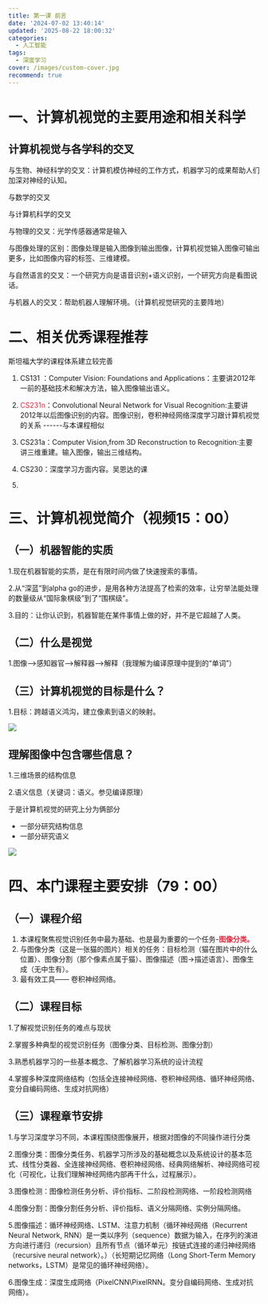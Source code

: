 ```yaml
---
title: 第一课 前言
date: '2024-07-02 13:40:14'
updated: '2025-08-22 18:00:32'
categories:
  - 人工智能
tags:
  - 深度学习
cover: /images/custom-cover.jpg
recommend: true
---
```

# 一、计算机视觉的主要用途和相关科学
## 计算机视觉与各学科的交叉
与生物、神经科学的交叉：计算机模仿神经的工作方式，机器学习的成果帮助人们加深对神经的认知。

与数学的交叉

与计算机科学的交叉

与物理的交叉：光学传感器通常是输入

与图像处理的区别：图像处理是输入图像到输出图像，计算机视觉输入图像可输出更多，比如图像内容的标签、三维建模。

与自然语言的交叉：一个研究方向是语音识别+语义识别，一个研究方向是看图说话。

与机器人的交叉：帮助机器人理解环境。（计算机视觉研究的主要阵地）

# 二、相关优秀课程推荐
斯坦福大学的课程体系建立较完善

1. CS131 ：Computer Vision: Foundations and Applications：主要讲2012年一前的基础技术和解决方法，输入图像输出语义。
2. <font style="color:#DF2A3F;">CS231n</font>：Convolutional Neural Network for Visual Recognition:主要讲2012年以后图像识别的内容。图像识别，卷积神经网络深度学习跟计算机视觉的关系 ------与本课程相似
3. CS231a：Computer Vision,from 3D Reconstruction to Recognition:主要讲三维重建。输入图像，输出三维结构。
4. CS230：深度学习方面内容。吴恩达的课



5. ![]()



# 三、计算机视觉简介（视频15：00）
## （一）机器智能的实质
1.现在机器智能的实质，是在有限时间内做了快速搜索的事情。

2.从“深蓝”到alpha go的进步，是用各种方法提高了检索的效率，让穷举法能处理的数量级从“国际象棋级”到了“围棋级”。

3.目的：让你认识到，机器智能在某件事情上做的好，并不是它超越了人类。

## （二）什么是视觉
1.图像—>感知器官—>解释器—>解释（我理解为编译原理中提到的“单词”）

## （三）计算机视觉的目标是什么？
1.目标：跨越语义鸿沟，建立像素到语义的映射。

![](/images/09158ad3c3193af276efbd02051f05ce.png)

## 
## 理解图像中包含哪些信息？
1.三维场景的结构信息

2.语义信息（关键词：语义。参见编译原理）

于是计算机视觉的研究上分为俩部分

+ 一部分研究结构信息
+ 一部分研究语义



![](/images/d364a81bc9becdcce5f3ba3629b62dc9.png)





# 四、本门课程主要安排（79：00）
## （一）课程介绍
1. 本课程聚焦视觉识别任务中最为基础、也是最为重要的一个任务-**<font style="color:#DF2A3F;">图像分类。</font>**
2. 与图像分类（这是一张猫的图片）相关的任务：目标检测（猫在图片中的什么位置）、图像分割（那个像素点属于猫）、图像描述（图->描述语言）、图像生成（无中生有）。
3. 最有效工具—— 卷积神经网络。



## （二）课程目标
1.了解视觉识别任务的难点与现状

2.掌握多种典型的视觉识别任务（图像分类、目标检测、图像分割）

3.熟悉机器学习的一些基本概念、了解机器学习系统的设计流程

4.掌握多种深度网络结构（包括全连接神经网络、卷积神经网络、循环神经网络、变分自编码网络、生成对抗网络）



## （三）课程章节安排
1.与学习深度学习不同，本课程围绕图像展开，根据对图像的不同操作进行分类

2.图像分类：图像分类任务、机器学习所涉及的基础概念以及系统设计的基本范式、线性分类器、全连接神经网络、卷积神经网络、经典网络解析、神经网络可视化（可视化，让我们理解神经网络内部再干什么，过程展示）。

3.图像检测：图像检测任务分析、评价指标、二阶段检测网络、一阶段检测网络

4.图像分割：图像分割任务分析、评价指标、语义分隔网络、实例分隔网络。

5.图像描述：循环神经网络、LSTM、注意力机制（循环神经网络（Recurrent Neural Network, RNN）是一类以序列（sequence）数据为输入，在序列的演进方向进行递归（recursion）且所有节点（循环单元）按链式连接的递归神经网络（recursive neural network）。）（长短期记忆网络（Long Short-Term Memory networks，LSTM）是常见的循环神经网络）。

6.图像生成：深度生成网络（PixelCNN\PixelRNN。变分自编码网络、生成对抗网络）。
